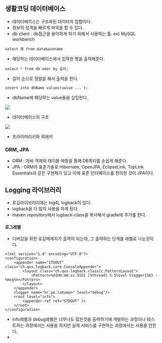 ## 생활코딩 데이터베이스

- 데이터베이스는 구조화된 데이터의 집합이다.
- 정보의 성격을 빠르게 파악을 할 수 있다.
- db client : db접근을 용이하게 하기 위해서 사용하는 툴. ex) MySQL workbench

```
select 행 from databasename
```
- 해당하는 데이터베이스에서 입력한 행을 출력해준다.

```
select * from db oder by 길이;
```
- 길이 순으로 정렬을 해서 출력을 한다.

```
insert into dbName values(value ... );
```
- dbName에 해당하는 value들을 삽입한다.

![](/Users/jimmy/Downloads/dbStructure.png)
- 데이터베이스의 구조

![](/Users/jimmy/Downloads/primaryForeignKey.png)
- 프라이머리키와 외래키

### ORM, JPA

- ORM : 자바 객체와 테이블 매핑을 통해 DB쿼리를 손쉽게 해준다.
- JPA : ORM의 표준기술로 Hibernate, OpenJPA, EclipseLink, TopLink Essentials과 같은 구현체가 있고 이에 표준 인터페이스를 정의한 것이 JPA이다.


## Logging 라이브러리

- 로깅라이브러리에는 log4j, logback이 있다.
- logback을 더 많이 사용을 하게 된다.
- maven repository에서 logback-class을 복사해서 gradle에 추가를 한다.

#### 로그레벨
- 디버깅을 위한 로깅메세지가 출력이 되는데, 그 출력하는 단계를 레벨로 나눈것이다.

```
<?xml version="1.0" encoding="UTF-8"?>
<configuration>
    <appender name="STDOUT" class="ch.qos.logback.core.ConsoleAppender">
        <layout class="ch.qos.logback.classic.PatternLayout">
            <Pattern>%d{HH:mm:ss.SSS} [%thread] %-5level %logger{36} - %msg%n</Pattern>
        </layout>
    </appender>
    <logger name="kr.pe.lahuman" level="debug"/>
    <root level="info">
        <appender-ref ref="STDOUT" />
    </root>
</configuration>
```
- info레벨과 debug레벨은 너무나도 많은것을 출력하기에 개발하는 과정이나 테스트하는 과정에서는 사용을 하지만 실제 서비스를 구현하는 과정에서는 사용을 안한다.
- 